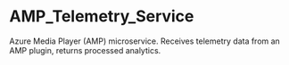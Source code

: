 # AMP_Telemetry_Service
Azure Media Player (AMP) microservice. Receives telemetry data from an AMP plugin, returns processed analytics. 
